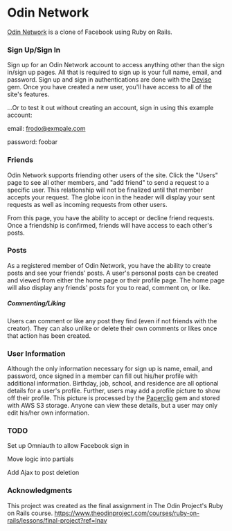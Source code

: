 # Odin Network

[Odin Network](https://quiet-plains-57683.herokuapp.com/) is a clone of Facebook using Ruby on Rails.

### Sign Up/Sign In

Sign up for an Odin Network account to access anything other than the sign in/sign up pages. All that is required to sign up is your full name, email, and password. Sign up and sign in authentications are done with the [Devise](https://github.com/plataformatec/devise) gem. Once you have created a new user, you'll have access to all of the site's features.

...Or to test it out without creating an account, sign in using this example account:

email: frodo@exmpale.com

password: foobar

### Friends

Odin Network supports friending other users of the site. Click the "Users" page to see all other members, and "add friend" to send a request to a specific user. This relationship will not be finalized until that member accepts your request. The globe icon in the header will display your sent requests as well as incoming requests from other users.

From this page, you have the ability to accept or decline friend requests. Once a friendship is confirmed, friends will have access to each other's posts.

### Posts

As a registered member of Odin Network, you have the ability to create posts and see your friends' posts. A user's personal posts can be created and viewed from either the home page or their profile page. The home page will also display any friends' posts for you to read, comment on, or like.

##### Commenting/Liking

Users can comment or like any post they find (even if not friends with the creator). They can also unlike or delete their own comments or likes once that action has been created. 

### User Information

Although the only information necessary for sign up is name, email, and password, once signed in a member can fill out his/her profile with additional information. Birthday, job, school, and residence are all optional details for a user's profile. Further, users may add a profile picture to show off their profile. This picture is processed by the [Paperclip](https://github.com/thoughtbot/paperclip) gem and stored with AWS S3 storage. Anyone can view these details, but a user may only edit his/her own information.


### TODO

Set up Omniauth to allow Facebook sign in

Move logic into partials

Add Ajax to post deletion

### Acknowledgments

This project was created as the final assignment in The Odin Project's Ruby on Rails course. https://www.theodinproject.com/courses/ruby-on-rails/lessons/final-project?ref=lnav
